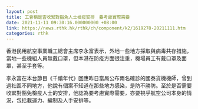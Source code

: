 ```yaml
---
layout: post
title: 工會稱是否收緊對豁免人士檢疫安排　要考慮實際需要
date: 2021-11-11 09:30:16.000000000 +08:00
link: https://news.rthk.hk/rthk/ch/component/k2/1619278-20211111.htm
categories: rthk
---
```


香港民用航空事業職工總會主席李永富表示，外地一些地方採取與病毒共存措施，當地一些機組人員無戴口罩，但本港在防疫方面很注重，機場員工有戴口罩及面罩，甚至手套等。

李永富在本台節目《千禧年代》回應昨日當局公布兩名確診的國泰貨機機師，曾到過社區不同地方，他說有個案不知道在那些地方感染，是防不勝防。至於是否需要收緊對豁免檢疫人士的安排，他認為要考慮實際需要，亦要視乎航空公司本身的情況，包括載運力、編制及人手安排等。
